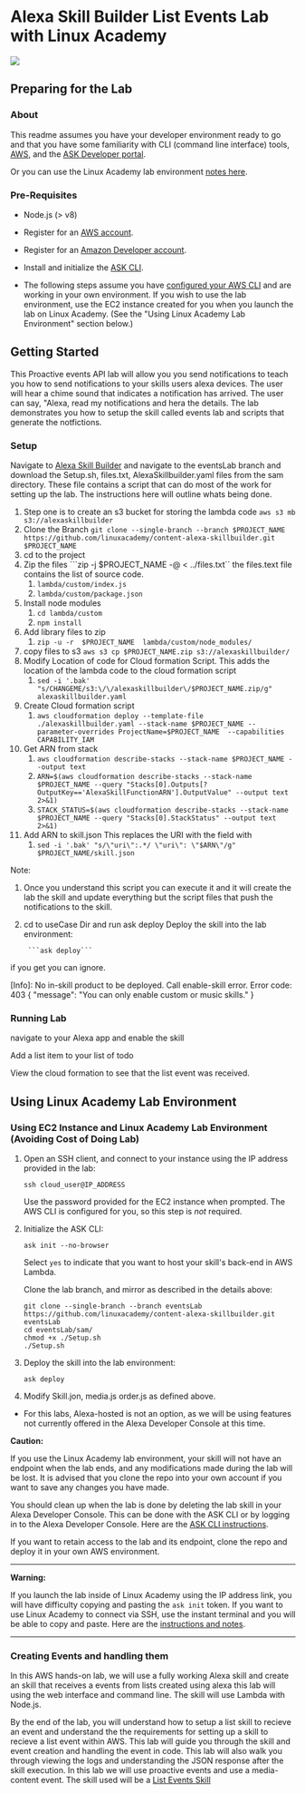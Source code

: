 # Alexa Skill Builder List Events Lab with Linux Academy
<img src="https://app.linuxacademy.com/assets/img/generic-course-banner.png" />

## Preparing for the Lab

### About
This readme assumes you have your developer environment ready to go and that you have some familiarity with CLI (command line interface) tools, [AWS](https://aws.amazon.com/), and the [ASK Developer portal](https://developer.amazon.com/alexa-skills-kit?&sc_category=Owned&sc_channel=RD&sc_campaign=Evangelism2018&sc_publisher=github&sc_content=Content&sc_detail=hello-world-nodejs-V2_CLI-1&sc_funnel=Convert&sc_country=WW&sc_medium=Owned_RD_Evangelism2018_github_Content_hello-world-nodejs-V2_CLI-1_Convert_WW_beginnersdevs&sc_segment=beginnersdevs).

Or you can use the Linux Academy lab environment [notes here](https://github.com/linuxacademy/content-alexa-skillbuilder/blob/intentsLab/instructions/intentLab.md#note-using-ec2-instance-and-linux-academy-lab-environment-avoiding-cost-of-doing-lab).

### Pre-Requisites

* Node.js (> v8)
* Register for an [AWS account](https://aws.amazon.com/).
* Register for an [Amazon Developer account](https://developer.amazon.com?&sc_category=Owned&sc_channel=RD&sc_campaign=Evangelism2018&sc_publisher=github&sc_content=Content&sc_detail=hello-world-nodejs-V2_CLI-1&sc_funnel=Convert&sc_country=WW&sc_medium=Owned_RD_Evangelism2018_github_Content_hello-world-nodejs-V2_CLI-1_Convert_WW_beginnersdevs&sc_segment=beginnersdevs).
* Install and initialize the [ASK CLI](https://developer.amazon.com/docs/smapi/quick-start-alexa-skills-kit-command-line-interface.html?&sc_category=Owned&sc_channel=RD&sc_campaign=Evangelism2018&sc_publisher=github&sc_content=Content&sc_detail=hello-world-nodejs-V2_CLI-1&sc_funnel=Convert&sc_country=WW&sc_medium=Owned_RD_Evangelism2018_github_Content_hello-world-nodejs-V2_CLI-1_Convert_WW_beginnersdevs&sc_segment=beginnersdevs).

* The following steps assume you have [configured your AWS CLI](https://docs.aws.amazon.com/cli/latest/userguide/cli-chap-configure.html) and are working in your own environment. If you wish to use the lab environment, use the EC2 instance created for you when you launch the lab on Linux Academy. (See the "Using Linux Academy Lab Environment" section below.)

## Getting Started

This Proactive events API lab will allow you you send notifications to teach you how to send notifications to your skills users alexa devices. The user will hear a chime sound that indicates a notification has arrived. The user can say, "Alexa, read my notifications and hera the details. 
The lab demonstrates you how to setup the skill called events lab and scripts that generate the notfictions. 

### Setup 

Navigate to [Alexa Skill Builder](https://github.com/linuxacademy/content-alexa-skillbuilder) and navigate to the eventsLab branch and download the Setup.sh, files.txt, AlexaSkillbuilder.yaml files from the sam directory. 
These file contains a script that can do most of the work for setting up the lab. The instructions here will outline whats being done. 

1. Step one is to create an s3 bucket for storing the lambda code ```aws s3 mb s3://alexaskillbuilder```
2. Clone the Branch ``` git clone --single-branch --branch $PROJECT_NAME https://github.com/linuxacademy/content-alexa-skillbuilder.git $PROJECT_NAME ```
3. cd to the project 
4. Zip the files ```zip -j  $PROJECT_NAME -@ < ../files.txt`` the files.text file contains the list of source code. 
   1.  ```lambda/custom/index.js```
   2.  ```lambda/custom/package.json ```
5. Install node modules 
    1. ```cd lambda/custom``` 
    2. ```npm install```
6. Add library files to zip 
    1. ```zip -u -r  $PROJECT_NAME  lambda/custom/node_modules/```
7. copy files to s3 ```aws s3 cp $PROJECT_NAME.zip s3://alexaskillbuilder/```
8. Modify Location of code for Cloud formation Script.  This adds the location of the lambda code to the cloud formation script
    1. ```sed -i '.bak' "s/CHANGEME/s3:\/\/alexaskillbuilder\/$PROJECT_NAME.zip/g" alexaskillbuilder.yaml ```
9. Create Cloud formation script 
    1. ```aws cloudformation deploy --template-file ./alexaskillbuilder.yaml --stack-name $PROJECT_NAME --parameter-overrides ProjectName=$PROJECT_NAME  --capabilities CAPABILITY_IAM ```
10. Get ARN from stack
    1. ```aws cloudformation describe-stacks --stack-name $PROJECT_NAME --output text```
    2. ```ARN=$(aws cloudformation describe-stacks --stack-name $PROJECT_NAME --query "Stacks[0].Outputs[?OutputKey=='AlexaSkillFunctionARN'].OutputValue" --output text 2>&1)```
    3. ```STACK_STATUS=$(aws cloudformation describe-stacks --stack-name $PROJECT_NAME --query "Stacks[0].StackStatus" --output text 2>&1)```
11.  Add ARN to skill.json This replaces the URI with the field with 
     1. ```sed -i '.bak' "s/\"uri\":.*/ \"uri\": \"$ARN\"/g" $PROJECT_NAME/skill.json ```

Note: 
1. Once you understand this script you can execute it and it will create the lab the skill and update everything but the script files that push the notifications to the skill. 
2. cd to useCase Dir and run ask deploy
    Deploy the skill into the lab environment:

        ```ask deploy```
if you get you can ignore. 

[Info]: No in-skill product to be deployed.
Call enable-skill error.
Error code: 403
{
  "message": "You can only enable custom or music skills."
}



### Running Lab
navigate to your Alexa app and enable the skill 

Add a list item to your list of todo 

View the cloud formation to see that the list event was received. 


## Using Linux Academy Lab Environment
### Using EC2 Instance and Linux Academy Lab Environment (Avoiding Cost of Doing Lab)

1. Open an SSH client, and connect to your instance using the IP address provided in the lab:

    ```
    ssh cloud_user@IP_ADDRESS
    ```

    Use the password provided for the EC2 instance when prompted. The AWS CLI is configured for you, so this step is *not* required.

2. Initialize the ASK CLI:

    ```
    ask init --no-browser
    ```

    Select `yes` to indicate that you want to host your skill's back-end in AWS Lambda.

    Clone the lab branch, and mirror as described in the details above:

    ```
    git clone --single-branch --branch eventsLab https://github.com/linuxacademy/content-alexa-skillbuilder.git eventsLab
    cd eventsLab/sam/
    chmod +x ./Setup.sh 
    ./Setup.sh 
    ```

3. Deploy the skill into the lab environment:

    ```
    ask deploy
    ```
4. Modify Skill.jon, media.js order.js as defined above. 


* For this labs, Alexa-hosted is not an option, as we will be using features not currently offered in the Alexa Developer Console at this time.

**Caution:**

If you use the Linux Academy lab environment, your skill will not have an endpoint when the lab ends, and any modifications made during the lab will be lost. It is advised that you clone the repo into your own account if you want to save any changes you have made.

You should clean up when the lab is done by deleting the lab skill in your Alexa Developer Console. This can be done with the ASK CLI or by logging in to the Alexa Developer Console. Here are the [ASK CLI instructions](https://developer.amazon.com/docs/smapi/ask-cli-command-reference.html#delete-skill-subcommand).

If you want to retain access to the lab and its endpoint, clone the repo and deploy it in your own AWS environment.

---
**Warning:**

If you launch the lab inside of Linux Academy using the IP address link, you will have difficulty copying and pasting the `ask init` token. If you want to use Linux Academy to connect via SSH, use the instant terminal and you will be able to copy and paste. Here are the [instructions and notes](https://support.linuxacademy.com/hc/en-us/articles/360026736411-How-do-I-Copy-and-Paste-in-Hands-On-Labs-).

---


### Creating Events and handling them
In this AWS hands-on lab, we will use a fully working Alexa skill and create an skill that receives a events from lists created using alexa this lab will  using the web interface and command line. The skill will use Lambda with Node.js. 

By the end of the lab, you will understand how to setup a list skill to recieve an event and understand the the requirements for setting up a skill to recieve a list event within AWS. This lab will guide you through the skill and event creation and handling the event in code. This lab will also walk you through viewing the logs and understanding the JSON response after the skill execution. 
In this lab we will use proactive events and use a media-content event. 
The skill used will be a [List Events Skill](https://developer.amazon.com/docs/smapi/list-events-in-alexa-skills.html)